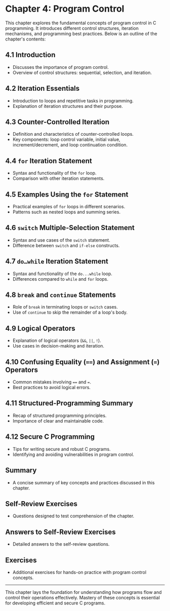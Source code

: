 # Chapter 4: Program Control

This chapter explores the fundamental concepts of program control in C programming. It introduces different control structures, iteration mechanisms, and programming best practices. Below is an outline of the chapter's contents:

## 4.1 Introduction
- Discusses the importance of program control.
- Overview of control structures: sequential, selection, and iteration.

## 4.2 Iteration Essentials
- Introduction to loops and repetitive tasks in programming.
- Explanation of iteration structures and their purpose.

## 4.3 Counter-Controlled Iteration
- Definition and characteristics of counter-controlled loops.
- Key components: loop control variable, initial value, increment/decrement, and loop continuation condition.

## 4.4 `for` Iteration Statement
- Syntax and functionality of the `for` loop.
- Comparison with other iteration statements.

## 4.5 Examples Using the `for` Statement
- Practical examples of `for` loops in different scenarios.
- Patterns such as nested loops and summing series.

## 4.6 `switch` Multiple-Selection Statement
- Syntax and use cases of the `switch` statement.
- Difference between `switch` and `if-else` constructs.

## 4.7 `do…while` Iteration Statement
- Syntax and functionality of the `do...while` loop.
- Differences compared to `while` and `for` loops.

## 4.8 `break` and `continue` Statements
- Role of `break` in terminating loops or `switch` cases.
- Use of `continue` to skip the remainder of a loop's body.

## 4.9 Logical Operators
- Explanation of logical operators (`&&`, `||`, `!`).
- Use cases in decision-making and iteration.

## 4.10 Confusing Equality (`==`) and Assignment (`=`) Operators
- Common mistakes involving `==` and `=`.
- Best practices to avoid logical errors.

## 4.11 Structured-Programming Summary
- Recap of structured programming principles.
- Importance of clear and maintainable code.

## 4.12 Secure C Programming
- Tips for writing secure and robust C programs.
- Identifying and avoiding vulnerabilities in program control.

## Summary
- A concise summary of key concepts and practices discussed in this chapter.

## Self-Review Exercises
- Questions designed to test comprehension of the chapter.

## Answers to Self-Review Exercises
- Detailed answers to the self-review questions.

## Exercises
- Additional exercises for hands-on practice with program control concepts.

---
This chapter lays the foundation for understanding how programs flow and control their operations effectively. Mastery of these concepts is essential for developing efficient and secure C programs.
